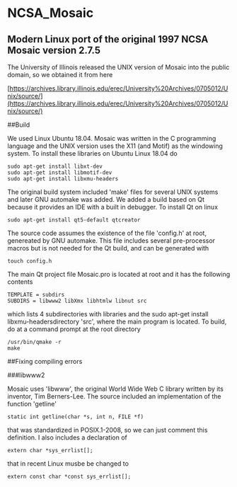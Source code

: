 # NCSA_Mosaic
## Modern Linux port of the original 1997 NCSA Mosaic version 2.7.5

The University of Illinois released the UNIX version of Mosaic into the public domain, so
we obtained it from here

[https://archives.library.illinois.edu/erec/University%20Archives/0705012/Unix/source/](https://archives.library.illinois.edu/erec/University%20Archives/0705012/Unix/source/)

##Build

We used Linux Ubuntu 18.04. Mosaic was written in the C programming language and the UNIX version uses the X11 (and Motif) as the windowing system. To install these libraries on Ubuntu Linux 18.04 do

```
sudo apt-get install libxt-dev
sudo apt-get install libmotif-dev
sudo apt-get install libxmu-headers
```

The original build system included 'make' files for several UNIX systems and later GNU automake was added. We added a build based on Qt because it provides an IDE with a built in debugger. To install Qt on linux

```
sudo apt-get install qt5-default qtcreator
```

The source code assumes the existence of the file 'config.h' at root, genereated by GNU automake. This file includes several pre-processor macros but is not needed for the Qt build, and can be generated with

```
touch config.h
```

The main Qt project file Mosaic.pro is located at root and it has the following contents

```
TEMPLATE = subdirs
SUBDIRS = libwww2 libXmx libhtmlw libnut src
```

which lists 4 subdirectories with libraries and the sudo apt-get install libxmu-headersdirectory 'src', where the main program is located. To build, do at a command prompt at the root directory

```
/usr/bin/qmake -r
make
```

##Fixing compiling errors

###libwww2

Mosaic uses 'libwww', the original World Wide Web C library written by its inventor, Tim Berners-Lee. The source included an implementation of the function 'getline'

```
static int getline(char *s, int n, FILE *f)
```
that was standardized in POSIX.1-2008, so we can just comment this definition. I also includes a declaration of

```
extern char *sys_errlist[];
```

that in recent Linux musbe be changed to

```
extern const char *const sys_errlist[];
```






